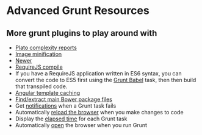 # Advanced Grunt Resources

## More grunt plugins to play around with

* [Plato complexity reports](https://www.npmjs.com/package/grunt-plato)
* [Image minification](https://www.npmjs.com/package/grunt-contrib-imagemin)
* [Newer](https://www.npmjs.com/package/grunt-newer)
* [RequireJS compile](https://www.npmjs.com/package/grunt-contrib-requirejs)
* If you have a RequireJS application written in ES6 syntax, you can convert the code to ES5 first using the [Grunt Babel](https://www.npmjs.com/package/grunt-babel) task, then then build that transpiled code.
* [Angular template caching](https://www.npmjs.com/package/grunt-angular-templates)
* [Find/extract main Bower package files](https://www.npmjs.com/package/main-bower-files)
* Get [notifications](https://www.npmjs.com/package/grunt-notify) when a Grunt task fails
* Automatically [reload the browser](https://www.npmjs.com/package/reload) when you make changes to code
* Display the [elapsed time](https://www.npmjs.com/package/time-grunt) for each Grunt task
* Automatically [open](https://www.npmjs.com/package/grunt-open) the browser when you run Grunt
